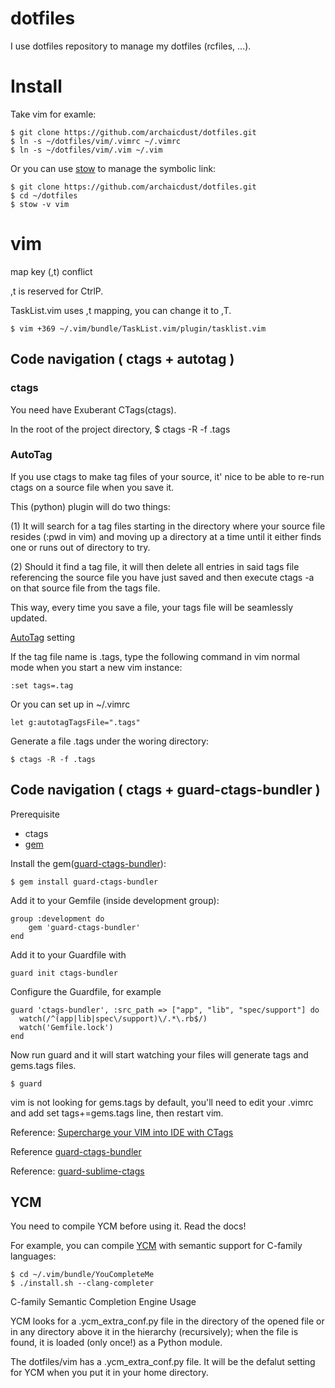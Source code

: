 dotfiles
==========

I use dotfiles repository to manage my dotfiles (rcfiles, ...).

# Install

Take vim for examle:

    $ git clone https://github.com/archaicdust/dotfiles.git
    $ ln -s ~/dotfiles/vim/.vimrc ~/.vimrc
    $ ln -s ~/dotfiles/vim/.vim ~/.vim

Or you can use [stow](http://www.gnu.org/software/stow/manual/stow.html#Introduction) to manage the symbolic link:

    $ git clone https://github.com/archaicdust/dotfiles.git
    $ cd ~/dotfiles
    $ stow -v vim

# vim

map key (,t) conflict

,t is reserved for CtrlP.

TaskList.vim uses ,t mapping,
you can change it to ,T.

    $ vim +369 ~/.vim/bundle/TaskList.vim/plugin/tasklist.vim

## Code navigation ( ctags + autotag )

### ctags

You need have Exuberant CTags(ctags).

In the root of the project directory,
    $ ctags -R -f .tags

### AutoTag

If you use ctags to make tag files of your source,
it' nice to be able to re-run ctags on a source file when you save it.

This (python) plugin will do two things:

(1) It will search for a tag files starting in the directory where your source
file resides (:pwd in vim) and moving up a directory at a time until it either finds one or runs
out of directory to try.

(2) Should it find a tag file, it will then delete all entries in said tags file
referencing the source file you have just saved and then execute ctags -a on that
source file from the tags file.

This way, every time you save a file, your tags file will be seamlessly updated.

[AutoTag](https://github.com/vim-scripts/AutoTag) setting

If the tag file name is .tags, type the following command in vim normal mode when you start a new vim instance:

    :set tags=.tag

Or you can set up in ~/.vimrc

    let g:autotagTagsFile=".tags"

Generate a file .tags under the woring directory:

    $ ctags -R -f .tags


## Code navigation ( ctags + guard-ctags-bundler )

Prerequisite

  + ctags
  + [gem](http://guides.rubygems.org/rubygems-basics/)

Install the gem([guard-ctags-bundler](https://github.com/ivalkeen/guard-ctags-bundler)):

    $ gem install guard-ctags-bundler

Add it to your Gemfile (inside development group):

    group :development do
        gem 'guard-ctags-bundler'
    end

Add it to your Guardfile with

    guard init ctags-bundler

Configure the Guardfile, for example

    guard 'ctags-bundler', :src_path => ["app", "lib", "spec/support"] do
      watch(/^(app|lib|spec\/support)\/.*\.rb$/)
      watch('Gemfile.lock')
    end

Now run guard and it will start watching your files will generate tags and gems.tags files.

    $ guard

vim is not looking for gems.tags by default,
you'll need to edit your .vimrc and add set tags+=gems.tags line,
then restart vim.

Reference: [Supercharge your VIM into IDE with CTags](http://blog.sensible.io/2014/05/09/supercharge-your-vim-into-ide-with-ctags.html)

Reference [guard-ctags-bundler](https://github.com/ivalkeen/guard-ctags-bundler)

Reference: [guard-sublime-ctags](https://github.com/sunteya/guard-sublime-ctags)


## YCM

You need to compile YCM before using it. Read the docs!

For example, you can compile [YCM](https://github.com/Valloric/YouCompleteMe)
with semantic support for C-family languages:

    $ cd ~/.vim/bundle/YouCompleteMe
    $ ./install.sh --clang-completer

C-family Semantic Completion Engine Usage

YCM looks for a .ycm_extra_conf.py file in the directory of the opened file or in any directory above it in the hierarchy (recursively); when the file is found, it is loaded (only once!) as a Python module.

The dotfiles/vim has a .ycm_extra_conf.py file.
It will be the defalut setting for YCM when you put it in your home directory.
